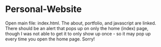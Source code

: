 # Personal-Website

Open main file: index.html. The about, portfolio, and javascript are linked. There should be an alert that pops up on only the home (index) page, though I was not able to get it to only show up once - so it may pop up every time you open the home page. Sorry!